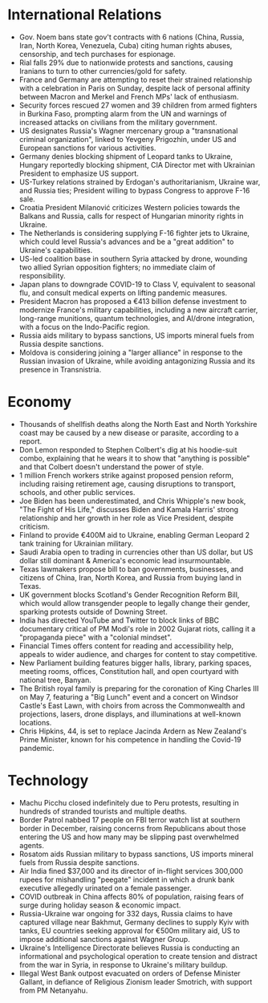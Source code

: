 # International Relations
- Gov. Noem bans state gov't contracts with 6 nations (China, Russia, Iran, North Korea, Venezuela, Cuba) citing human rights abuses, censorship, and tech purchases for espionage.
- Rial falls 29% due to nationwide protests and sanctions, causing Iranians to turn to other currencies/gold for safety.
- France and Germany are attempting to reset their strained relationship with a celebration in Paris on Sunday, despite lack of personal affinity between Macron and Merkel and French MPs' lack of enthusiasm.
- Security forces rescued 27 women and 39 children from armed fighters in Burkina Faso, prompting alarm from the UN and warnings of increased attacks on civilians from the military government.
- US designates Russia's Wagner mercenary group a "transnational criminal organization", linked to Yevgeny Prigozhin, under US and European sanctions for various activities.
- Germany denies blocking shipment of Leopard tanks to Ukraine, Hungary reportedly blocking shipment, CIA Director met with Ukrainian President to emphasize US support.
- US-Turkey relations strained by Erdogan's authoritarianism, Ukraine war, and Russia ties; President willing to bypass Congress to approve F-16 sale.
- Croatia President Milanović criticizes Western policies towards the Balkans and Russia, calls for respect of Hungarian minority rights in Ukraine.
- The Netherlands is considering supplying F-16 fighter jets to Ukraine, which could level Russia's advances and be a "great addition" to Ukraine's capabilities.
- US-led coalition base in southern Syria attacked by drone, wounding two allied Syrian opposition fighters; no immediate claim of responsibility.
- Japan plans to downgrade COVID-19 to Class V, equivalent to seasonal flu, and consult medical experts on lifting pandemic measures.
- President Macron has proposed a €413 billion defense investment to modernize France's military capabilities, including a new aircraft carrier, long-range munitions, quantum technologies, and AI/drone integration, with a focus on the Indo-Pacific region.
- Russia aids military to bypass sanctions, US imports mineral fuels from Russia despite sanctions.
- Moldova is considering joining a "larger alliance" in response to the Russian invasion of Ukraine, while avoiding antagonizing Russia and its presence in Transnistria.

# Economy
- Thousands of shellfish deaths along the North East and North Yorkshire coast may be caused by a new disease or parasite, according to a report.
- Don Lemon responded to Stephen Colbert's dig at his hoodie-suit combo, explaining that he wears it to show that "anything is possible" and that Colbert doesn't understand the power of style.
- 1 million French workers strike against proposed pension reform, including raising retirement age, causing disruptions to transport, schools, and other public services.
- Joe Biden has been underestimated, and Chris Whipple's new book, "The Fight of His Life," discusses Biden and Kamala Harris' strong relationship and her growth in her role as Vice President, despite criticism.
- Finland to provide €400M aid to Ukraine, enabling German Leopard 2 tank training for Ukrainian military.
- Saudi Arabia open to trading in currencies other than US dollar, but US dollar still dominant & America's economic lead insurmountable.
- Texas lawmakers propose bill to ban governments, businesses, and citizens of China, Iran, North Korea, and Russia from buying land in Texas.
- UK government blocks Scotland's Gender Recognition Reform Bill, which would allow transgender people to legally change their gender, sparking protests outside of Downing Street.
- India has directed YouTube and Twitter to block links of BBC documentary critical of PM Modi's role in 2002 Gujarat riots, calling it a "propaganda piece" with a "colonial mindset".
- Financial Times offers content for reading and accessibility help, appeals to wider audience, and charges for content to stay competitive.
- New Parliament building features bigger halls, library, parking spaces, meeting rooms, offices, Constitution hall, and open courtyard with national tree, Banyan.
- The British royal family is preparing for the coronation of King Charles III on May 7, featuring a "Big Lunch" event and a concert on Windsor Castle's East Lawn, with choirs from across the Commonwealth and projections, lasers, drone displays, and illuminations at well-known locations.
- Chris Hipkins, 44, is set to replace Jacinda Ardern as New Zealand's Prime Minister, known for his competence in handling the Covid-19 pandemic.

# Technology
- Machu Picchu closed indefinitely due to Peru protests, resulting in hundreds of stranded tourists and multiple deaths.
- Border Patrol nabbed 17 people on FBI terror watch list at southern border in December, raising concerns from Republicans about those entering the US and how many may be slipping past overwhelmed agents.
- Rosatom aids Russian military to bypass sanctions, US imports mineral fuels from Russia despite sanctions.
- Air India fined $37,000 and its director of in-flight services 300,000 rupees for mishandling "peegate" incident in which a drunk bank executive allegedly urinated on a female passenger.
- COVID outbreak in China affects 80% of population, raising fears of surge during holiday season & economic impact.
- Russia-Ukraine war ongoing for 332 days, Russia claims to have captured village near Bakhmut, Germany declines to supply Kyiv with tanks, EU countries seeking approval for €500m military aid, US to impose additional sanctions against Wagner Group.
- Ukraine's Intelligence Directorate believes Russia is conducting an informational and psychological operation to create tension and distract from the war in Syria, in response to Ukraine's military buildup.
- Illegal West Bank outpost evacuated on orders of Defense Minister Gallant, in defiance of Religious Zionism leader Smotrich, with support from PM Netanyahu.